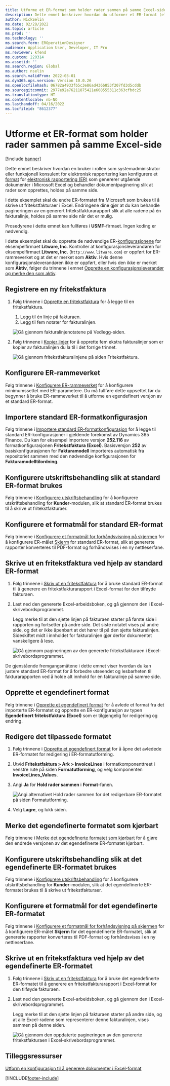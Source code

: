 ```yaml
---
title: Utforme et ER-format som holder rader sammen på samme Excel-side
description: Dette emnet beskriver hvordan du utformer et ER-format (elektronisk rapportering) som holder rader sammen på samme Microsoft Excel-side.
author: NickSelin
ms.date: 02/28/2022
ms.topic: article
ms.prod: ''
ms.technology: ''
ms.search.form: EROperationDesigner
audience: Application User, Developer, IT Pro
ms.reviewer: kfend
ms.custom: 220314
ms.assetid: ''
ms.search.region: Global
ms.author: nselin
ms.search.validFrom: 2022-03-01
ms.dyn365.ops.version: Version 10.0.26
ms.openlocfilehash: 06782a4933fb5c3e86ad436b853f207fd3d5cddb
ms.sourcegitcommit: 2977e92a76211875421e608555311c363cfbdc25
ms.translationtype: HT
ms.contentlocale: nb-NO
ms.lasthandoff: 04/16/2022
ms.locfileid: "8612377"
---
```

# <a name="design-an-er-format-to-keep-rows-together-on-the-same-excel-page"></a>Utforme et ER-format som holder rader sammen på samme Excel-side

[!include [banner](../includes/banner.md)]


Dette emnet beskriver hvordan en bruker i rollen som systemadministrator eller funksjonell konsulent for elektronisk rapportering kan konfigurere et [format](er-overview-components.md#format-component) for [elektronisk rapportering (ER)](general-electronic-reporting.md) som genererer utgående dokumenter i Microsoft Excel og behandler dokumentpaginering slik at rader som opprettes, holdes på samme side.

I dette eksemplet skal du endre ER-formatet fra Microsoft som brukes til å skrive ut fritekstfakturaer i Excel. Endringene dine gjør at du kan behandle pagineringen av en generert fritekstfakturarapport slik at alle radene på én fakturalinje, holdes på samme side når det er mulig.

Prosedyrene i dette emnet kan fullføres i **USMF**-firmaet. Ingen koding er nødvendig.

I dette eksemplet skal du opprette de nødvendige ER-[konfigurasjonene](general-electronic-reporting.md#Configuration) for eksempelfirmaet **Litware, Inc**. Kontroller at konfigurasjonsleverandøren for eksempelfirmaet **Litware, Inc.** (`http://www.litware.com`) er oppført for ER-rammeverket og at det er merket som **Aktiv**. Hvis denne konfigurasjonsleverandøren ikke er oppført, eller hvis den ikke er merket som **Aktiv**, følger du trinnene i emnet [Opprette en konfigurasjonsleverandør og merke den som aktiv](tasks/er-configuration-provider-mark-it-active-2016-11.md).

## <a name="enter-a-new-free-text-invoice"></a>Registrere en ny fritekstfaktura

1. Følg trinnene i [Opprette en fritekstfaktura](../../../finance/accounts-receivable/create-free-text-invoice-new.md#create-a-free-text-invoice-1) for å legge til en fritekstfaktura.

    1. Legg til én linje på fakturaen.
    2. Legg til fem notater for fakturalinjen.

    ![Gå gjennom fakturalinjenotatene på Vedlegg-siden.](./media/er-keep-excel-rows-together-notes.png)

2. Følg trinnene i [Kopier linjer](../../../finance/accounts-receivable/create-free-text-invoice-new.md#copy-lines) for å opprette fem ekstra fakturalinjer som er kopier av fakturalinjen du la til i det forrige trinnet.

    ![Gå gjennom fritekstfakturalinjene på siden Fritekstfaktura.](./media/er-keep-excel-rows-together-invoice.png)

## <a name="configure-the-er-framework"></a>Konfigurere ER-rammeverket

Følg trinnene i [Konfigurere ER-rammeverket](er-quick-start2-customize-report.md#ConfigureFramework) for å konfigurere minimumssettet med ER-parametere. Du må fullføre dette oppsettet før du begynner å bruke ER-rammeverket til å utforme en egendefinert versjon av et standard ER-format.

## <a name="import-the-standard-er-format-configuration"></a>Importere standard ER-formatkonfigurasjon

Følg trinnene i [Importere standard ER-formatkonfigurasjon](er-quick-start2-customize-report.md#ImportERSolution1) for å legge til standard ER-konfigurasjoner i gjeldende forekomst av Dynamics 365 Finance. Du kan for eksempel importere versjon **252.116** av formatkonfigurasjonen **Fritekstfaktura (Excel)**. Basisversjon **252** av basiskonfigurasjonen for **Fakturamodell** importeres automatisk fra repositoriet sammen med den nødvendige konfigurasjonen for **Fakturamodelltilordning**.

## <a name="set-up-print-management-to-use-the-standard-er-format"></a>Konfigurere utskriftsbehandling slik at standard ER-format brukes

Følg trinnene i [Konfigurere utskriftsbehandling](er-embed-images-header-footer-excel-reports.md#ConfigurePrintManagement1) for å konfigurere utskriftsbehandling for **Kunder**-modulen, slik at standard ER-format brukes til å skrive ut fritekstfakturaer.

## <a name="configure-a-format-destination-for-the-standard-er-format"></a>Konfigurere et formatmål for standard ER-format

Følg trinnene i [Konfigurere et formatmål for forhåndsvisning på skjermen](er-quick-start1-new-solution.md#ConfigureDestination) for å konfigurere ER-målet [Skjerm](er-destination-type-screen.md) for standard ER-format, slik at genererte rapporter konverteres til PDF-format og forhåndsvises i en ny nettleserfane.

## <a name="print-a-free-text-invoice-by-using-the-standard-er-format"></a>Skrive ut en fritekstfaktura ved hjelp av standard ER-format

1. Følg trinnene i [Skriv ut en fritekstfaktura](er-embed-images-header-footer-excel-reports.md#ProcessInvoice1) for å bruke standard ER-format til å generere en fritekstfakturarapport i Excel-format for den tilføyde fakturaen.
2. Last ned den genererte Excel-arbeidsboken, og gå gjennom den i Excel-skrivebordsprogrammet.

    Legg merke til at den sjette linjen på fakturaen starter på første side i rapporten og fortsetter på andre side. Det siste notatet vises på andre side, og det er ikke åpenbart at det hører til på den sjette fakturalinjen. Sideskiftet midt i innholdet for fakturalinjen gjør derfor dokumentet vanskeligere å lese.

    ![Gå gjennom pagineringen av den genererte fritekstfakturaen i Excel-skrivebordsprogrammet.](./media/er-keep-excel-rows-together-invoice1.gif)

De gjenstående fremgangsmåtene i dette emnet viser hvordan du kan justere standard ER-format for å forbedre utseendet og lesbarheten til fakturarapporten ved å holde alt innhold for én fakturalinje på samme side.

## <a name="create-a-custom-format"></a>Opprette et egendefinert format

Følg trinnene i [Opprette et egendefinert format](er-embed-images-header-footer-excel-reports.md#DeriveProvidedFormat) for å avlede et format fra det importerte ER-formatet og opprette en ER-konfigurasjon av typen **Egendefinert fritekstfaktura (Excel)** som er tilgjengelig for redigering og endring.

## <a name="edit-the-custom-format"></a>Redigere det tilpassede formatet

1. Følg trinnene i [Opprette et egendefinert format](er-embed-images-header-footer-excel-reports.md#ConfigureDerivedFormat) for å åpne det avledede ER-formatet for redigering i ER-formatutforming.
2. Utvid **Fritekstfaktura \> Ark \> InvoiceLines** i formatkomponenttreet i venstre rute på siden **Formatutforming**, og velg komponenten **InvoiceLines_Values**.
3. Angi **Ja** for **Hold rader sammen** i **Format**-fanen.

    ![Angi alternativet Hold rader sammen for det redigerbare ER-formatet på siden Formatutforming.](./media/er-keep-excel-rows-together-format.png)

4. Velg **Lagre**, og lukk siden.

## <a name="mark-the-custom-format-as-runnable"></a>Merke det egendefinerte formatet som kjørbart

Følg trinnene i [Merke det egendefinerte formatet som kjørbart](er-embed-images-header-footer-excel-reports.md#MarkFormatRunnable) for å gjøre den endrede versjonen av det egendefinerte ER-formatet kjørbart.

## <a name="set-up-print-management-to-use-the-custom-er-format"></a>Konfigurere utskriftsbehandling slik at det egendefinerte ER-formatet brukes

Følg trinnene i [Konfigurere utskriftsbehandling](er-embed-images-header-footer-excel-reports.md#ConfigurePrintManagement2) for å konfigurere utskriftsbehandling for **Kunder**-modulen, slik at det egendefinerte ER-formatet brukes til å skrive ut fritekstfakturaer.

## <a name="configure-a-format-destination-for-the-custom-er-format"></a>Konfigurere et formatmål for det egendefinerte ER-formatet

Følg trinnene i [Konfigurere et formatmål for forhåndsvisning på skjermen](er-quick-start1-new-solution.md#ConfigureDestination) for å konfigurere ER-målet **Skjerm** for det egendefinerte ER-formatet, slik at genererte rapporter konverteres til PDF-format og forhåndsvises i en ny nettleserfane.

## <a name="print-a-free-text-invoice-by-using-the-custom-er-format"></a>Skrive ut en fritekstfaktura ved hjelp av det egendefinerte ER-formatet

1. Følg trinnene i [Skriv ut en fritekstfaktura](er-embed-images-header-footer-excel-reports.md#ProcessInvoice2) for å bruke det egendefinerte ER-formatet til å generere en fritekstfakturarapport i Excel-format for den tilføyde fakturaen.
2. Last ned den genererte Excel-arbeidsboken, og gå gjennom den i Excel-skrivebordsprogrammet.

    Legg merke til at den sjette linjen på fakturaen starter på andre side, og at alle Excel-radene som representerer denne fakturalinjen, vises sammen på denne siden.

    ![Gå gjennom den oppdaterte pagineringen av den genererte fritekstfakturaen i Excel-skrivebordsprogrammet.](./media/er-keep-excel-rows-together-invoice2.gif)

## <a name="additional-resources"></a>Tilleggsressurser

[Utform en konfigurasjon til å generere dokumenter i Excel-format](er-fillable-excel.md)

[!INCLUDE[footer-include](../../../includes/footer-banner.md)]
